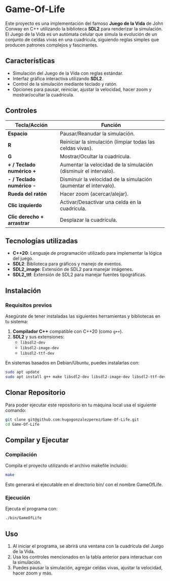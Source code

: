 # Game-Of-Life

Este proyecto es una implementación del famoso **Juego de la Vida** de John Conway en C++ utilizando la biblioteca **SDL2** para renderizar la simulación. El Juego de la Vida es un autómata celular que simula la evolución de un conjunto de celdas vivas en una cuadrícula, siguiendo reglas simples que producen patrones complejos y fascinantes.

## Características

- Simulación del Juego de la Vida con reglas estándar.
- Interfaz gráfica interactiva utilizando **SDL2**.
- Control de la simulación mediante teclado y ratón.
- Opciones para pausar, reiniciar, ajustar la velocidad, hacer zoom y mostrar/ocultar la cuadrícula.

## Controles

| Tecla/Acción         | Función                                                                 |
|-----------------------|-------------------------------------------------------------------------|
| **Espacio**           | Pausar/Reanudar la simulación.                                         |
| **R**                | Reiniciar la simulación (limpiar todas las celdas vivas).              |
| **G**                | Mostrar/Ocultar la cuadrícula.                                         |
| **+ / Teclado numérico +** | Aumentar la velocidad de la simulación (disminuir el intervalo).   |
| **- / Teclado numérico -** | Disminuir la velocidad de la simulación (aumentar el intervalo).   |
| **Rueda del ratón**   | Hacer zoom (acercar/alejar).                                           |
| **Clic izquierdo**    | Activar/Desactivar una celda en la cuadrícula.                         |
| **Clic derecho + arrastrar** | Desplazar la cuadrícula.                                        |

## Tecnologías utilizadas

- **C++20**: Lenguaje de programación utilizado para implementar la lógica del juego.
- **SDL2**: Biblioteca para gráficos y manejo de eventos.
- **SDL2_image**: Extensión de SDL2 para manejar imágenes.
- **SDL2_ttf**: Extensión de SDL2 para manejar fuentes tipográficas.

## Instalación

### Requisitos previos

Asegúrate de tener instaladas las siguientes herramientas y bibliotecas en tu sistema:

1. **Compilador C++** compatible con C++20 (como `g++`).
2. **SDL2** y sus extensiones:
   - `libsdl2-dev`
   - `libsdl2-image-dev`
   - `libsdl2-ttf-dev`

En sistemas basados en Debian/Ubuntu, puedes instalarlas con:

```bash
sudo apt update
sudo apt install g++ make libsdl2-dev libsdl2-image-dev libsdl2-ttf-dev
```

## Clonar Repositorio
Para poder ejecutar este repositorio en tu máquina local usa el siguiente comando:
```bash
git clone git@github.com:hugogonzalezperez/Game-Of-Life.git
cd Game-Of-Life
```

## Compilar y Ejecutar

### Compilación
Compila el proyecto utilizando el archivo makefile incluido:
```bash
make
```
Esto generará el ejecutable en el directorio bin/ con el nombre GameOfLife.

### Ejecución
Ejecuta el programa con:
```bash
./bin/GameOfLife
```

## Uso

1. Al iniciar el programa, se abrirá una ventana con la cuadrícula del Juego de la Vida.
2. Usa los controles mencionados en la tabla anterior para interactuar con la simulación.
3. Puedes pausar la simulación, agregar celdas vivas, ajustar la velocidad, hacer zoom y más.